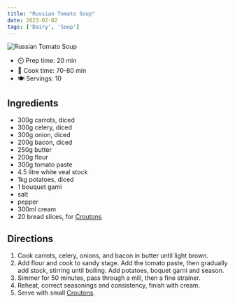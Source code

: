 ```yaml
---
title: "Russian Tomato Soup"
date: 2023-02-02
tags: ['Dairy', 'Soup']
---
```

![Russian Tomato Soup](/recipes/pix/russian-tomato-soup.png)

- ⏲️ Prep time: 20 min
- 🍳 Cook time: 70-80 min
- 🍽️ Servings: 10

## Ingredients

- 300g carrots, diced
- 300g celery, diced
- 300g onion, diced
- 200g bacon, diced
- 250g butter
- 200g flour
- 300g tomato paste
- 4.5 litre white veal stock
- 1kg potatoes, diced
- 1 bouquet gami
- salt
- pepper
- 300ml cream
- 20 bread slices, for [Croutons](/recipes/croutons)

## Directions

1. Cook carrots, celery, onions, and bacon in butter until light brown.
2. Add flour and cook to sandy stage. Add the tomato paste, then gradually add stock, stirring until boiling. Add potatoes, boquet garni and season.
3. Simmer for 50 minutes, pass through a mill, then a fine strainer.
4. Reheat, correct seasonings and consistency, finish with cream.
5. Serve with small [Croutons](/recipes/croutons).
